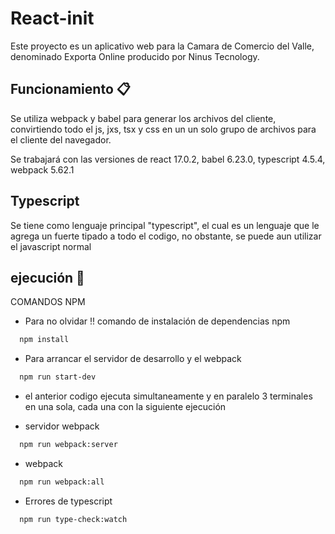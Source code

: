 # React-init
Este proyecto es un aplicativo web para la Camara de Comercio del Valle, denominado Exporta Online producido por Ninus Tecnology.

## Funcionamiento 📋
Se utiliza webpack y babel para generar los archivos del cliente, convirtiendo todo el js, jxs, tsx y css en un un solo grupo de archivos para el cliente del navegador.

Se trabajará con las versiones de react 17.0.2, babel 6.23.0, typescript 4.5.4, webpack 5.62.1

## Typescript
Se tiene como lenguaje principal "typescript", el cual es un lenguaje que le agrega un fuerte tipado a todo el codigo, no obstante, se puede aun utilizar el javascript normal

## ejecución 🚀

COMANDOS NPM

- Para no olvidar !! comando de instalación de dependencias npm
```bash
  npm install
```

- Para arrancar el servidor de desarrollo y el webpack
```bash
  npm run start-dev
```

- el anterior codigo ejecuta simultaneamente y en paralelo 3 terminales en una sola, cada una con la siguiente ejecución

- servidor webpack
```bash
  npm run webpack:server
```

- webpack
```bash
  npm run webpack:all
```

- Errores de typescript
```bash
  npm run type-check:watch
```

